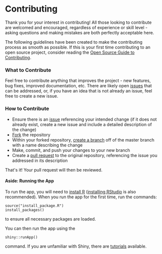 # Contributing

Thank you for your interest in contributing! All those looking to contribute are welcomed and encouraged, regardless of experience or skill level - asking questions and making mistakes are both perfectly acceptable here. 

The following guidelines have been created to make the contributing process as smooth as possible. If this is your first time contributing to an open source project, consider reading the [Open Source Guide to Contributing](https://opensource.guide/how-to-contribute/).

### What to Contribute
Feel free to contribute anything that improves the project - new features, bug fixes, improved documentation, etc. There are likely open [issues](https://github.com/mvanbommel/SacOpenData/issues) that can be addressed, or, if you have an idea that is not already an issue, feel free to create a new issue.

### How to Contribute
- Ensure there is an [issue](https://github.com/mvanbommel/SacOpenData/issues) referencing your intended change (if it does not already exist, create a new issue and include a detailed description of the change)
- [Fork](https://help.github.com/en/enterprise/2.13/user/articles/fork-a-repo#:~:text=A%20fork%20is%20a%20copy,point%20for%20your%20own%20idea.) the repository
- Within your forked repository, [create a branch](https://help.github.com/en/github/collaborating-with-issues-and-pull-requests/creating-and-deleting-branches-within-your-repository) off of the master branch with a name describing the change
- Make, commit, and push your changes to your new branch
- Create a [pull request](https://help.github.com/en/github/collaborating-with-issues-and-pull-requests/creating-a-pull-request) to the original repository, referencing the issue you addressed in its description

That's it! Your pull request will then be reviewed.

#### Aside: Running the App
To run the app, you will need to [install R](https://cran.r-project.org/) ([installing RStudio](https://rstudio.com/products/rstudio/) is also recommended). When you run the app for the first time, run the commands:
```
source("install_package.R")
install_packages()
```
to ensure all necessary packages are loaded. 

You can then run the app using the 
```
shiny::runApp()
```
command. If you are unfamiliar with Shiny, there are [tutorials](https://shiny.rstudio.com/tutorial/) available.
